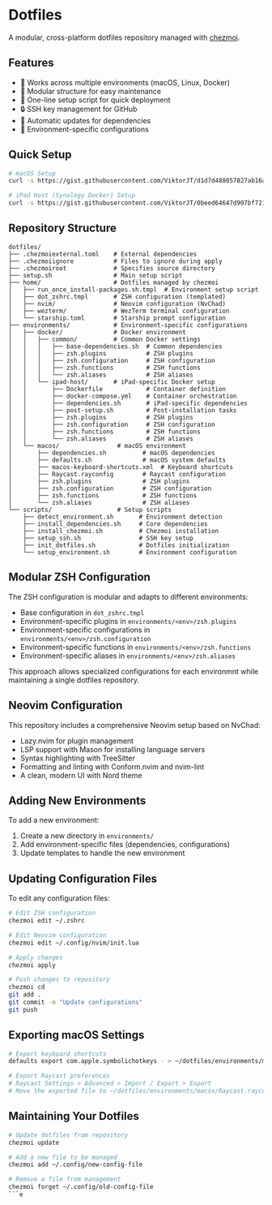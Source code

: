 # Dotfiles

A modular, cross-platform dotfiles repository managed with [chezmoi](https://www.chezmoi.io/).

## Features

- 🌈 Works across multiple environments (macOS, Linux, Docker)
- 🧩 Modular structure for easy maintenance
- 🚀 One-line setup script for quick deployment
- 🔒 SSH key management for GitHub
- 🔄 Automatic updates for dependencies
- 🎨 Environment-specific configurations

## Quick Setup

```bash
# macOS Setup
curl -s https://gist.githubusercontent.com/ViktorJT/d1d7d488057827ab16af656ce828b166/raw/macbook-install.sh | bash

# iPad Host (Synology Docker) Setup
curl -s https://gist.githubusercontent.com/ViktorJT/0beed64647d907bf721225fcd0d8c201/raw/ipad-host-install.sh | bash
```

## Repository Structure

```
dotfiles/
├── .chezmoiexternal.toml    # External dependencies
├── .chezmoiignore           # Files to ignore during apply
├── .chezmoiroot             # Specifies source directory
├── setup.sh                 # Main setup script
├── home/                    # Dotfiles managed by chezmoi
│   ├── run_once_install-packages.sh.tmpl  # Environment setup script
│   ├── dot_zshrc.tmpl       # ZSH configuration (templated)
│   ├── nvim/                # Neovim configuration (NvChad)
│   ├── wezterm/             # WezTerm terminal configuration
│   └── starship.toml        # Starship prompt configuration
├── environments/            # Environment-specific configurations
│   ├── docker/              # Docker environment
│   │   ├── common/          # Common Docker settings
│   │   │   ├── base-dependencies.sh  # Common dependencies
│   │   │   ├── zsh.plugins           # ZSH plugins
│   │   │   ├── zsh.configuration     # ZSH configuration
│   │   │   ├── zsh.functions         # ZSH functions
│   │   │   └── zsh.aliases           # ZSH aliases
│   │   └── ipad-host/       # iPad-specific Docker setup
│   │       ├── Dockerfile            # Container definition
│   │       ├── docker-compose.yml    # Container orchestration
│   │       ├── dependencies.sh       # iPad-specific dependencies
│   │       ├── post-setup.sh         # Post-installation tasks
│   │       ├── zsh.plugins           # ZSH plugins
│   │       ├── zsh.configuration     # ZSH configuration
│   │       ├── zsh.functions         # ZSH functions
│   │       └── zsh.aliases           # ZSH aliases
│   └── macos/                # macOS environment
│       ├── dependencies.sh          # macOS dependencies
│       ├── defaults.sh              # macOS system defaults
│       ├── macos-keyboard-shortcuts.xml  # Keyboard shortcuts
│       ├── Raycast.rayconfig        # Raycast configuration
│       ├── zsh.plugins              # ZSH plugins
│       ├── zsh.configuration        # ZSH configuration
│       ├── zsh.functions            # ZSH functions
│       └── zsh.aliases              # ZSH aliases
└── scripts/                  # Setup scripts
    ├── detect_environment.sh       # Environment detection
    ├── install_dependencies.sh     # Core dependencies
    ├── install_chezmoi.sh          # Chezmoi installation
    ├── setup_ssh.sh                # SSH key setup
    ├── init_dotfiles.sh            # Dotfiles initialization
    └── setup_environment.sh        # Environment configuration
```

## Modular ZSH Configuration

The ZSH configuration is modular and adapts to different environments:

- Base configuration in `dot_zshrc.tmpl`
- Environment-specific plugins in `environments/<env>/zsh.plugins`
- Environment-specific configurations in `environments/<env>/zsh.configuration`
- Environment-specific functions in `environments/<env>/zsh.functions`
- Environment-specific aliases in `environments/<env>/zsh.aliases`

This approach allows specialized configurations for each environmnt while maintaining a single dotfiles repository.

## Neovim Configuration

This repository includes a comprehensive Neovim setup based on NvChad:

- Lazy.nvim for plugin management
- LSP support with Mason for installing language servers
- Syntax highlighting with TreeSitter
- Formatting and linting with Conform.nvim and nvim-lint
- A clean, modern UI with Nord theme

## Adding New Environments

To add a new environment:

1. Create a new directory in `environments/`
2. Add environment-specific files (dependencies, configurations)
3. Update templates to handle the new environment

## Updating Configuration Files

To edit any configuration files:

```bash
# Edit ZSH configuration
chezmoi edit ~/.zshrc

# Edit Neovim configuration
chezmoi edit ~/.config/nvim/init.lua

# Apply changes
chezmoi apply

# Push changes to repository
chezmoi cd
git add .
git commit -m "Update configurations"
git push
```

## Exporting macOS Settings

```bash
# Export keyboard shortcuts
defaults export com.apple.symbolichotkeys - > ~/dotfiles/environments/macos/macos-keyboard-shortcuts.xml

# Export Raycast preferences
# Raycast Settings > Advanced > Import / Export > Export
# Move the exported file to ~/dotfiles/environments/macos/Raycast.rayconfig
```

## Maintaining Your Dotfiles

```bash
# Update dotfiles from repository
chezmoi update

# Add a new file to be managed
chezmoi add ~/.config/new-config-file

# Remove a file from management
chezmoi forget ~/.config/old-config-file
```e
